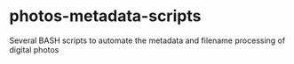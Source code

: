 # photos-metadata-scripts
Several BASH scripts to automate the metadata and filename processing of digital photos
